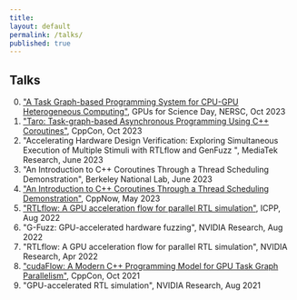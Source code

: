 ```yaml
---
title:
layout: default
permalink: /talks/
published: true
---
```


## Talks

0. ["A Task Graph-based Programming System for CPU-GPU Heterogeneous Computing"](https://www.nersc.gov/users/training/past-training-events/2023/gpus-for-science-day-2023/), GPUs for Science Day, NERSC, Oct 2023
0. ["Taro: Task-graph-based Asynchronous Programming Using C++ Coroutines"](https://youtu.be/UCejPLSCaoI), CppCon, Oct 2023
0. "Accelerating Hardware Design Verification: Exploring Simultaneous Execution of Multiple Stimuli with RTLflow and GenFuzz ", MediaTek Research, June 2023
0. "An Introduction to C++ Coroutines Through a Thread Scheduling Demonstration", Berkeley National Lab, June 2023
0. ["An Introduction to C++ Coroutines Through a Thread Scheduling Demonstration"](https://youtu.be/kIPzED3VD3w), CppNow, May 2023
0. ["RTLflow: A GPU acceleration flow for parallel RTL simulation"](https://www.youtube.com/watch?v=00K8S3tNUSg), ICPP, Aug 2022
0. "G-Fuzz: GPU-accelerated hardware fuzzing", NVIDIA Research, Aug 2022
0. "RTLflow: A GPU acceleration flow for parallel RTL simulation", NVIDIA Research, Apr 2022
0. ["cudaFlow: A Modern C++ Programming Model for GPU Task Graph Parallelism"](https://youtu.be/-tIQbIhTAv8?t=2344), CppCon, Oct 2021
0. "GPU-accelerated RTL simulation", NVIDIA Research, Aug 2021
